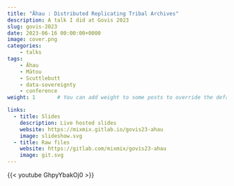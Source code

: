 ```yaml
---
title: "Āhau : Distributed Replicating Tribal Archives"
description: A talk I did at Govis 2023
slug: govis-2023
date: 2023-06-16 00:00:00+0000
image: cover.png
categories:
    - talks
tags:
    - Āhau 
    - Mātou
    - Scuttlebutt
    - data-sovereignty
    - conference
weight: 1       # You can add weight to some posts to override the default sorting (date descending)

links:
  - title: Slides
    description: Live hosted slides
    website: https://mixmix.gitlab.io/govis23-ahau
    image: slideshow.svg
  - title: Raw files
    website: https://gitlab.com/mixmix/govis23-ahau
    image: git.svg
---
```


{{< youtube GhpyYbakOj0 >}}

